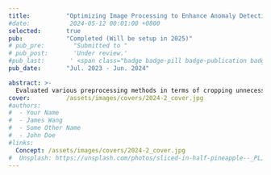 ```yaml
---
title:          "Optimizing Image Processing to Enhance Anomaly Detection Performance"
#date:           2024-05-12 00:01:00 +0800
selected:       true
pub:            "Completed (Will be setup in 2025)"
# pub_pre:        "Submitted to "
# pub_post:       'Under review.'
#pub_last:       ' <span class="badge badge-pill badge-publication badge-success">Spotlight</span>'
pub_date:       "Jul. 2023 - Jun. 2024"

abstract: >-
  Evaluated various preprocessing methods in terms of cropping unnecessary areas and enhancing defect areas for improving missed & over-detection.
cover:          /assets/images/covers/2024-2_cover.jpg
#authors:
#  - Your Name
#  - James Wang
#  - Some Other Name
#  - John Doe
#links:
  Concept: /assets/images/covers/2024-2_cover.jpg
#  Unsplash: https://unsplash.com/photos/sliced-in-half-pineapple--_PLJZmHZzk
---
```

